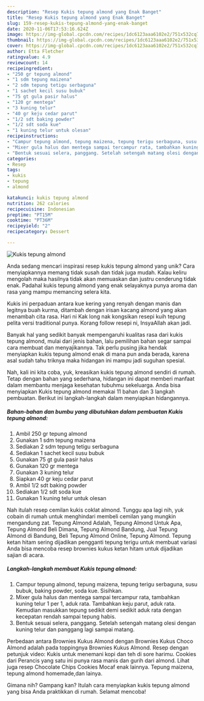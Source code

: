```yaml
---
description: "Resep Kukis tepung almond yang Enak Banget"
title: "Resep Kukis tepung almond yang Enak Banget"
slug: 159-resep-kukis-tepung-almond-yang-enak-banget
date: 2020-11-06T17:53:16.624Z
image: https://img-global.cpcdn.com/recipes/1dc6123aaa6102e2/751x532cq70/kukis-tepung-almond-foto-resep-utama.jpg
thumbnail: https://img-global.cpcdn.com/recipes/1dc6123aaa6102e2/751x532cq70/kukis-tepung-almond-foto-resep-utama.jpg
cover: https://img-global.cpcdn.com/recipes/1dc6123aaa6102e2/751x532cq70/kukis-tepung-almond-foto-resep-utama.jpg
author: Etta Fletcher
ratingvalue: 4.9
reviewcount: 14
recipeingredient:
- "250 gr tepung almond"
- "1 sdm tepung maizena"
- "2 sdm tepung tetigu serbaguna"
- "1 sachet kecil susu bubuk"
- "75 gt gula pasir halus"
- "120 gr mentega"
- "3 kuning telur"
- "40 gr keju cedar parut"
- "1/2 sdt baking powder"
- "1/2 sdt soda kue"
- "1 kuning telur untuk olesan"
recipeinstructions:
- "Campur tepung almond, tepung maizena, tepung terigu serbaguna, susu bubuk, baking powder, soda kue. Sisihkan."
- "Mixer gula halus dan mentega sampai tercampur rata, tambahkan kuning telur 1 per 1, aduk rata. Tambahkan keju parut, aduk rata. Kemudian masukkan tepung sedikit demi sedikit aduk rata dengan kecepatan rendah sampai tepung habis."
- "Bentuk sesuai selera, panggang. Setelah setengah matang olesi dengan kuning telur dan panggang lagi sampai matang."
categories:
- Resep
tags:
- kukis
- tepung
- almond

katakunci: kukis tepung almond 
nutrition: 262 calories
recipecuisine: Indonesian
preptime: "PT15M"
cooktime: "PT36M"
recipeyield: "2"
recipecategory: Dessert

---
```



![Kukis tepung almond](https://img-global.cpcdn.com/recipes/1dc6123aaa6102e2/751x532cq70/kukis-tepung-almond-foto-resep-utama.jpg)

Anda sedang mencari inspirasi resep kukis tepung almond yang unik? Cara menyiapkannya memang tidak susah dan tidak juga mudah. Kalau keliru mengolah maka hasilnya tidak akan memuaskan dan justru cenderung tidak enak. Padahal kukis tepung almond yang enak selayaknya punya aroma dan rasa yang mampu memancing selera kita.

Kukis ini perpaduan antara kue kering yang renyah dengan manis dan legitnya buah kurma, ditambah dengan irisan kacang almond yang akan menambah cita rasa. Hari ni Kak long nak kongsikan resepi kuih tepung pelita versi traditional punya. Korang follow resepi ni, InsyaAllah akan jadi.

Banyak hal yang sedikit banyak mempengaruhi kualitas rasa dari kukis tepung almond, mulai dari jenis bahan, lalu pemilihan bahan segar sampai cara membuat dan menyajikannya. Tak perlu pusing jika hendak menyiapkan kukis tepung almond enak di mana pun anda berada, karena asal sudah tahu triknya maka hidangan ini mampu jadi suguhan spesial.


Nah, kali ini kita coba, yuk, kreasikan kukis tepung almond sendiri di rumah. Tetap dengan bahan yang sederhana, hidangan ini dapat memberi manfaat dalam membantu menjaga kesehatan tubuhmu sekeluarga. Anda bisa menyiapkan Kukis tepung almond memakai 11 bahan dan 3 langkah pembuatan. Berikut ini langkah-langkah dalam menyiapkan hidangannya.

<!--inarticleads1-->

##### Bahan-bahan dan bumbu yang dibutuhkan dalam pembuatan Kukis tepung almond:

1. Ambil 250 gr tepung almond
1. Gunakan 1 sdm tepung maizena
1. Sediakan 2 sdm tepung tetigu serbaguna
1. Sediakan 1 sachet kecil susu bubuk
1. Gunakan 75 gt gula pasir halus
1. Gunakan 120 gr mentega
1. Gunakan 3 kuning telur
1. Siapkan 40 gr keju cedar parut
1. Ambil 1/2 sdt baking powder
1. Sediakan 1/2 sdt soda kue
1. Gunakan 1 kuning telur untuk olesan


Nah itulah resep cemilan kukis coklat almond. Tunggu apa lagi nih, yuk cobain di rumah untuk menghindari membeli cemilan yang mungkin mengandung zat. Tepung Almond Adalah, Tepung Almond Untuk Apa, Tepung Almond Beli Dimana, Tepung Almond Bandung, Jual Tepung Almond di Bandung, Beli Tepung Almond Online, Tepung Almond. Tepung ketan hitam sering dijadikan pengganti tepung terigu untuk membuat variasi Anda bisa mencoba resep brownies kukus ketan hitam untuk dijadikan sajian di acara. 

<!--inarticleads2-->

##### Langkah-langkah membuat Kukis tepung almond:

1. Campur tepung almond, tepung maizena, tepung terigu serbaguna, susu bubuk, baking powder, soda kue. Sisihkan.
1. Mixer gula halus dan mentega sampai tercampur rata, tambahkan kuning telur 1 per 1, aduk rata. Tambahkan keju parut, aduk rata. Kemudian masukkan tepung sedikit demi sedikit aduk rata dengan kecepatan rendah sampai tepung habis.
1. Bentuk sesuai selera, panggang. Setelah setengah matang olesi dengan kuning telur dan panggang lagi sampai matang.


Perbedaan antara Brownies Kukus Almond dengan Brownies Kukus Choco Almond adalah pada toppingnya Brownies Kukus Almond. Resep dengan petunjuk video: Kukis untuk menemani kopi dan teh di sore harimu. Cookies dari Perancis yang satu ini punya rasa manis dan gurih dari almond. Lihat juga resep Chocolate Chips Cookies Mocaf enak lainnya. Tepung maizena, tepung almond homemade,dan lainya. 

Gimana nih? Gampang kan? Itulah cara menyiapkan kukis tepung almond yang bisa Anda praktikkan di rumah. Selamat mencoba!
